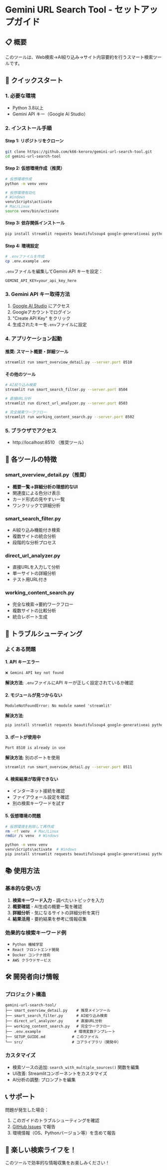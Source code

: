 # Gemini URL Search Tool - セットアップガイド

## 📋 概要
このツールは、Web検索→AI絞り込み→サイト内容要約を行うスマート検索ツールです。

## 🚀 クイックスタート

### 1. 必要な環境
- Python 3.8以上
- Gemini API キー（Google AI Studio）

### 2. インストール手順

#### Step 1: リポジトリをクローン
```bash
git clone https://github.com/k66-keroro/gemini-url-search-tool.git
cd gemini-url-search-tool
```

#### Step 2: 仮想環境作成（推奨）
```bash
# 仮想環境作成
python -m venv venv

# 仮想環境有効化
# Windows
venv\Scripts\activate
# Mac/Linux
source venv/bin/activate
```

#### Step 3: 依存関係インストール
```bash
pip install streamlit requests beautifulsoup4 google-generativeai python-dotenv
```

#### Step 4: 環境設定
```bash
# .envファイルを作成
cp .env.example .env
```

`.env`ファイルを編集してGemini API キーを設定：
```
GEMINI_API_KEY=your_api_key_here
```

### 3. Gemini API キー取得方法

1. [Google AI Studio](https://makersuite.google.com/app/apikey) にアクセス
2. Googleアカウントでログイン
3. "Create API Key" をクリック
4. 生成されたキーを`.env`ファイルに設定

### 4. アプリケーション起動

#### 推奨: スマート概要・詳細ツール
```bash
streamlit run smart_overview_detail.py --server.port 8510
```

#### その他のツール
```bash
# AI絞り込み検索
streamlit run smart_search_filter.py --server.port 8504

# 直接URL分析
streamlit run direct_url_analyzer.py --server.port 8503

# 完全検索ワークフロー
streamlit run working_content_search.py --server.port 8502
```

### 5. ブラウザでアクセス
- http://localhost:8510 （推奨ツール）

## 🎯 各ツールの特徴

### smart_overview_detail.py（推奨）
- **概要一覧→詳細分析の理想的なUI**
- 関連度による色分け表示
- カード形式の見やすい一覧
- ワンクリックで詳細分析

### smart_search_filter.py
- AI絞り込み機能付き検索
- 複数サイトの統合分析
- 段階的な分析プロセス

### direct_url_analyzer.py
- 直接URLを入力して分析
- 単一サイトの詳細分析
- テスト用URL付き

### working_content_search.py
- 完全な検索→要約ワークフロー
- 複数サイトの比較分析
- 統合レポート生成

## 🔧 トラブルシューティング

### よくある問題

#### 1. API キーエラー
```
❌ Gemini API key not found
```
**解決方法**: `.env`ファイルにAPI キーが正しく設定されているか確認

#### 2. モジュールが見つからない
```
ModuleNotFoundError: No module named 'streamlit'
```
**解決方法**: 
```bash
pip install streamlit requests beautifulsoup4 google-generativeai python-dotenv
```

#### 3. ポートが使用中
```
Port 8510 is already in use
```
**解決方法**: 別のポートを使用
```bash
streamlit run smart_overview_detail.py --server.port 8511
```

#### 4. 検索結果が取得できない
- インターネット接続を確認
- ファイアウォール設定を確認
- 別の検索キーワードを試す

#### 5. 仮想環境の問題
```bash
# 仮想環境を削除して再作成
rm -rf venv  # Mac/Linux
rmdir /s venv  # Windows

python -m venv venv
venv\Scripts\activate  # Windows
pip install streamlit requests beautifulsoup4 google-generativeai python-dotenv
```

## 📚 使用方法

### 基本的な使い方
1. **検索キーワード入力** - 調べたいトピックを入力
2. **概要確認** - AI生成の概要一覧を確認
3. **詳細分析** - 気になるサイトの詳細分析を実行
4. **結果活用** - 要約結果を参考に情報収集

### 効果的な検索キーワード例
- `Python 機械学習`
- `React フロントエンド開発`
- `Docker コンテナ技術`
- `AWS クラウドサービス`

## 🛠️ 開発者向け情報

### プロジェクト構造
```
gemini-url-search-tool/
├── smart_overview_detail.py    # 推奨メインツール
├── smart_search_filter.py      # AI絞り込み検索
├── direct_url_analyzer.py      # 直接URL分析
├── working_content_search.py   # 完全ワークフロー
├── .env.example               # 環境変数テンプレート
├── SETUP_GUIDE.md            # このファイル
└── src/                      # コアライブラリ（開発中）
```

### カスタマイズ
- 検索ソースの追加: `search_with_multiple_sources()` 関数を編集
- UI改善: Streamlitコンポーネントをカスタマイズ
- AI分析の調整: プロンプトを編集

## 📞 サポート

問題が発生した場合：
1. このガイドのトラブルシューティングを確認
2. [GitHub Issues](https://github.com/k66-keroro/gemini-url-search-tool/issues) で報告
3. 環境情報（OS、Pythonバージョン等）を含めて報告

## 🎉 楽しい検索ライフを！

このツールで効率的な情報収集をお楽しみください！